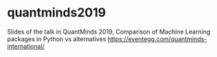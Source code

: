 # quantminds2019
Slides of the talk in QuantMinds 2019, Comparison of Machine Learning packages in Python vs alternatives
https://eventegg.com/quantminds-international/
